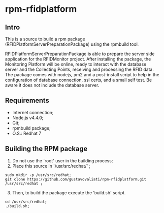 # rpm-rfidplatform

## Intro

This is a source to build a rpm package (RFIDPlatformServerPreparationPackage) using the rpmbuild tool.

RFIDPlatformServerPreparationPackage is able to prepare the server side
application for the RFIDMonitor project. After installing the package,
the Monitoring Platform will be online, ready to interact with the database
server and the Collecting Points, receiving and processing the RFID data.
The package comes with nodejs, pm2 and a post-install script to help in
the configuration of database connection, ssl certs, and a small self test.
Be aware it does not include the database server.

## Requirements

* Internet connection;
* Node.js v4.4.0;
* Git;
* rpmbuild package;
* O.S.: Redhat 7

## Building the RPM package

1. Do not use the 'root' user in the building process;
2. Place this source in '/usr/src/redhat/' ; 
```
sudo mkdir -p /usr/src/redhat;
git clone https://github.com/gustavovaliati/rpm-rfidplatform.git /usr/src/redhat ;
```
3. Then, to build the package execute the 'build.sh' script.
```
cd /usr/src/redhat;
./build.sh;
```
